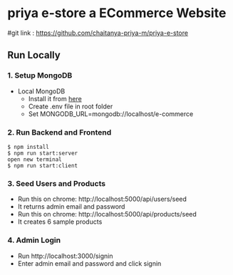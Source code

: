 # priya e-store a ECommerce Website

#git link : https://github.com/chaitanya-priya-m/priya-e-store

## Run Locally


### 1. Setup MongoDB

- Local MongoDB
  - Install it from [here](https://www.mongodb.com/try/download/community)
  - Create .env file in root folder
  - Set MONGODB_URL=mongodb://localhost/e-commerce  

### 2. Run Backend and Frontend

```
$ npm install
$ npm run start:server
open new terminal
$ npm run start:client
```

### 3. Seed Users and Products

- Run this on chrome: http://localhost:5000/api/users/seed
- It returns admin email and password
- Run this on chrome: http://localhost:5000/api/products/seed
- It creates 6 sample products

### 4. Admin Login

- Run http://localhost:3000/signin
- Enter admin email and password and click signin